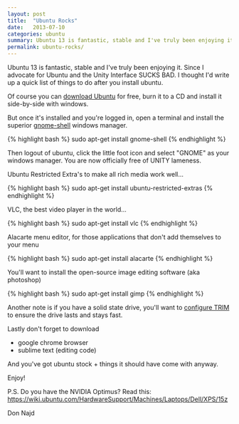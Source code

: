 ```yaml
---
layout: post
title:  "Ubuntu Rocks"
date:   2013-07-10
categories: ubuntu
summary: Ubuntu 13 is fantastic, stable and I've truly been enjoying it. Here is a quick list of things to do after you install ubuntu.
permalink: ubuntu-rocks/
---
```

Ubuntu 13 is fantastic, stable and I've truly been enjoying it. Since I advocate for Ubuntu and the Unity Interface SUCKS BAD. I thought I'd write up a quick list of things to do after you install ubuntu.

Of course you can [download Ubuntu](http://www.ubuntu.com/) for free, burn it to a CD and install it side-by-side with windows. 

But once it's installed and you're logged in, open a terminal and install the superior [gnome-shell](http://www.gnome.org/) windows manager.

{% highlight bash %}
sudo apt-get install gnome-shell
{% endhighlight %}

Then logout of ubuntu, click the little foot icon and select "GNOME" as your windows manager. You are now officially free of UNITY lameness.

Ubuntu Restricted Extra's to make all rich media work well...

{% highlight bash %}
sudo apt-get install ubuntu-restricted-extras
{% endhighlight %}

VLC, the best video player in the world...

{% highlight bash %}
sudo apt-get install vlc
{% endhighlight %}

Alacarte menu editor, for those applications that don't add themselves to your menu

{% highlight bash %}
sudo apt-get install alacarte
{% endhighlight %}

You'll want to install the open-source image editing software (aka photoshop)

{% highlight bash %}
sudo apt-get install gimp
{% endhighlight %}

Another note is if you have a solid state drive, you'll want to [configure TRIM](http://www.webupd8.org/2013/01/enable-trim-on-ssd-solid-state-drives.html) to ensure the drive lasts and stays fast.

Lastly don't forget to download

* google chrome browser
* sublime text (editing code)


And you've got ubuntu stock + things it should have come with anyway.

Enjoy!


P.S. Do you have the NVIDIA Optimus? Read this: https://wiki.ubuntu.com/HardwareSupport/Machines/Laptops/Dell/XPS/15z

Don Najd